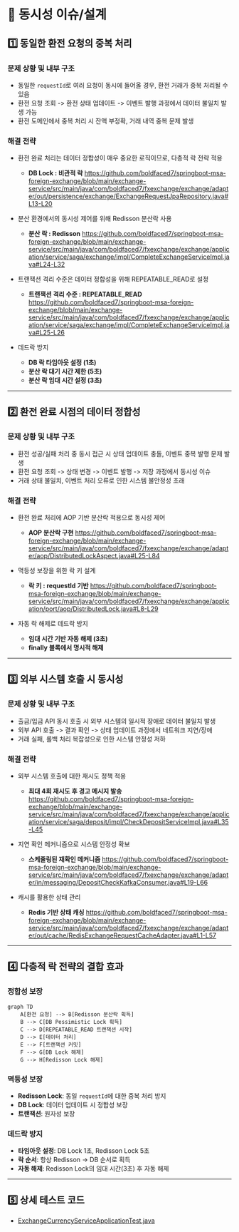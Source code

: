# 📖 동시성 이슈/설계

## 1️⃣ 동일한 환전 요청의 중복 처리

### 문제 상황 및 내부 구조

- 동일한 `requestId`로 여러 요청이 동시에 들어올 경우, 환전 거래가 중복 처리될 수 있음
- 환전 요청 조회 -> 환전 상태 업데이트 -> 이벤트 발행 과정에서 데이터 불일치 발생 가능
- 환전 도메인에서 중복 처리 시 잔액 부정확, 거래 내역 중복 문제 발생

### 해결 전략

- 환전 완료 처리는 데이터 정합성이 매우 중요한 로직이므로, 다층적 락 전략 적용
  - **DB Lock : 비관적 락**
https://github.com/boldfaced7/springboot-msa-foreign-exchange/blob/main/exchange-service/src/main/java/com/boldfaced7/fxexchange/exchange/adapter/out/persistence/exchange/ExchangeRequestJpaRepository.java#L13-L20

- 분산 환경에서의 동시성 제어를 위해 Redisson 분산락 사용
  - **분산 락 : Redisson**
https://github.com/boldfaced7/springboot-msa-foreign-exchange/blob/main/exchange-service/src/main/java/com/boldfaced7/fxexchange/exchange/application/service/saga/exchange/impl/CompleteExchangeServiceImpl.java#L24-L32

- 트랜잭션 격리 수준은 데이터 정합성을 위해 REPEATABLE_READ로 설정
  - **트랜잭션 격리 수준 : REPEATABLE_READ**
https://github.com/boldfaced7/springboot-msa-foreign-exchange/blob/main/exchange-service/src/main/java/com/boldfaced7/fxexchange/exchange/application/service/saga/exchange/impl/CompleteExchangeServiceImpl.java#L25-L26

- 데드락 방지
  - **DB 락 타임아웃 설정 (1초)**
  - **분산 락 대기 시간 제한 (5초)**
  - **분산 락 임대 시간 설정 (3초)**

---

## 2️⃣ 환전 완료 시점의 데이터 정합성

### 문제 상황 및 내부 구조

- 환전 성공/실패 처리 중 동시 접근 시 상태 업데이트 충돌, 이벤트 중복 발행 문제 발생
- 환전 요청 조회 -> 상태 변경 -> 이벤트 발행 -> 저장 과정에서 동시성 이슈
- 거래 상태 불일치, 이벤트 처리 오류로 인한 시스템 불안정성 초래

### 해결 전략

- 환전 완료 처리에 AOP 기반 분산락 적용으로 동시성 제어
  - **AOP 분산락 구현**
https://github.com/boldfaced7/springboot-msa-foreign-exchange/blob/main/exchange-service/src/main/java/com/boldfaced7/fxexchange/exchange/adapter/aop/DistributedLockAspect.java#L25-L84

- 멱등성 보장을 위한 락 키 설계
  - **락 키 : requestId 기반**
https://github.com/boldfaced7/springboot-msa-foreign-exchange/blob/main/exchange-service/src/main/java/com/boldfaced7/fxexchange/exchange/application/port/aop/DistributedLock.java#L8-L29

- 자동 락 해제로 데드락 방지
  - **임대 시간 기반 자동 해제 (3초)**
  - **finally 블록에서 명시적 해제**

---

## 3️⃣ 외부 시스템 호출 시 동시성

### 문제 상황 및 내부 구조

- 출금/입금 API 동시 호출 시 외부 시스템의 일시적 장애로 데이터 불일치 발생
- 외부 API 호출 -> 결과 확인 -> 상태 업데이트 과정에서 네트워크 지연/장애
- 거래 실패, 롤백 처리 복잡성으로 인한 시스템 안정성 저하

### 해결 전략

- 외부 시스템 호출에 대한 재시도 정책 적용
  - **최대 4회 재시도 후 경고 메시지 발송**
https://github.com/boldfaced7/springboot-msa-foreign-exchange/blob/main/exchange-service/src/main/java/com/boldfaced7/fxexchange/exchange/application/service/saga/deposit/impl/CheckDepositServiceImpl.java#L35-L45

- 지연 확인 메커니즘으로 시스템 안정성 확보
  - **스케줄링된 재확인 메커니즘**
https://github.com/boldfaced7/springboot-msa-foreign-exchange/blob/main/exchange-service/src/main/java/com/boldfaced7/fxexchange/exchange/adapter/in/messaging/DepositCheckKafkaConsumer.java#L19-L66

- 캐시를 활용한 상태 관리
  - **Redis 기반 상태 캐싱**
https://github.com/boldfaced7/springboot-msa-foreign-exchange/blob/main/exchange-service/src/main/java/com/boldfaced7/fxexchange/exchange/adapter/out/cache/RedisExchangeRequestCacheAdapter.java#L1-L57

---

## 4️⃣ 다층적 락 전략의 결합 효과

### 정합성 보장
```mermaid
graph TD
    A[환전 요청] --> B[Redisson 분산락 획득]
    B --> C[DB Pessimistic Lock 획득]
    C --> D[REPEATABLE_READ 트랜잭션 시작]
    D --> E[데이터 처리]
    E --> F[트랜잭션 커밋]
    F --> G[DB Lock 해제]
    G --> H[Redisson Lock 해제]
```

### 멱등성 보장
- **Redisson Lock**: 동일 `requestId`에 대한 중복 처리 방지
- **DB Lock**: 데이터 업데이트 시 정합성 보장
- **트랜잭션**: 원자성 보장

### 데드락 방지
- **타임아웃 설정**: DB Lock 1초, Redisson Lock 5초
- **락 순서**: 항상 Redisson → DB 순서로 획득
- **자동 해제**: Redisson Lock의 임대 시간(3초) 후 자동 해제

---

## 5️⃣ 상세 테스트 코드
  - [ExchangeCurrencyServiceApplicationTest.java](https://github.com/boldfaced7/springboot-msa-foreign-exchange/blob/main/exchange-service/src/test/java/com/boldfaced7/fxexchange/exchange/application/service/saga/ExchangeCurrencyServiceApplicationTest.java) 